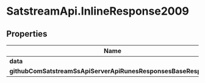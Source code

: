 # SatstreamApi.InlineResponse2009

## Properties
Name | Type | Description | Notes
------------ | ------------- | ------------- | -------------
**data** | [**[ResponsesRuneInfo]**](ResponsesRuneInfo.md) |  | [optional] 
**githubComSatstreamSsApiServerApiRunesResponsesBaseResponse** | [**GithubComSatstreamSsApiServerApiRunesResponsesBaseResponse**](GithubComSatstreamSsApiServerApiRunesResponsesBaseResponse.md) |  | [optional] 



